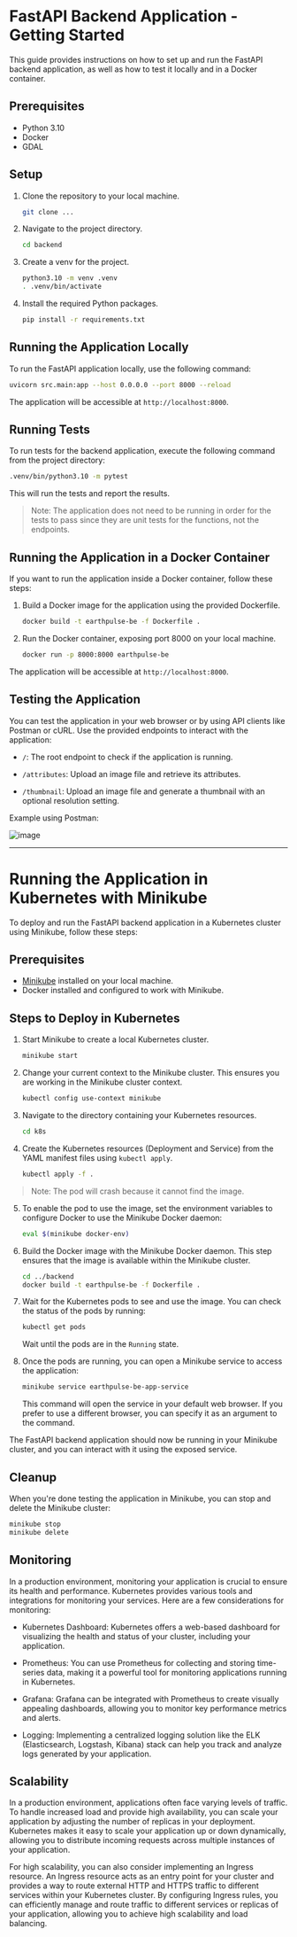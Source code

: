 # FastAPI Backend Application - Getting Started

This guide provides instructions on how to set up and run the FastAPI backend application, as well as how to test it locally and in a Docker container.

## Prerequisites

- Python 3.10
- Docker
- GDAL

## Setup

1. Clone the repository to your local machine.

   ```bash
   git clone ...
   ```

2. Navigate to the project directory.

   ```bash
   cd backend
   ```

3. Create a venv for the project.

   ```bash
   python3.10 -m venv .venv
   . .venv/bin/activate
   ```

3. Install the required Python packages.

   ```bash
   pip install -r requirements.txt
   ```

## Running the Application Locally

To run the FastAPI application locally, use the following command:

```bash
uvicorn src.main:app --host 0.0.0.0 --port 8000 --reload
```

The application will be accessible at `http://localhost:8000`.

## Running Tests

To run tests for the backend application, execute the following command from the project directory:

```bash
.venv/bin/python3.10 -m pytest
```

This will run the tests and report the results. 

> Note: The application does not need to be running in order for the tests to pass since they are unit tests for the functions, not the endpoints.

## Running the Application in a Docker Container

If you want to run the application inside a Docker container, follow these steps:

1. Build a Docker image for the application using the provided Dockerfile.

   ```bash
   docker build -t earthpulse-be -f Dockerfile .
   ```

2. Run the Docker container, exposing port 8000 on your local machine.

   ```bash
   docker run -p 8000:8000 earthpulse-be
   ```

The application will be accessible at `http://localhost:8000`.

## Testing the Application

You can test the application in your web browser or by using API clients like Postman or cURL. Use the provided endpoints to interact with the application:

- `/`: The root endpoint to check if the application is running.

- `/attributes`: Upload an image file and retrieve its attributes.

- `/thumbnail`: Upload an image file and generate a thumbnail with an optional resolution setting.

Example using Postman:

![image](./files/Postman_example.png)

---

# Running the Application in Kubernetes with Minikube

To deploy and run the FastAPI backend application in a Kubernetes cluster using Minikube, follow these steps:

## Prerequisites

- [Minikube](https://minikube.sigs.k8s.io/docs/start/) installed on your local machine.
- Docker installed and configured to work with Minikube.

## Steps to Deploy in Kubernetes

1. Start Minikube to create a local Kubernetes cluster.

   ```bash
   minikube start
   ```

2. Change your current context to the Minikube cluster. This ensures you are working in the Minikube cluster context.

   ```bash
   kubectl config use-context minikube
   ```

3. Navigate to the directory containing your Kubernetes resources.

   ```bash
   cd k8s
   ```

4. Create the Kubernetes resources (Deployment and Service) from the YAML manifest files using `kubectl apply`.

   ```bash
   kubectl apply -f .
   ```
> Note: The pod will crash because it cannot find the image.

5. To enable the pod to use the image, set the environment variables to configure Docker to use the Minikube Docker daemon:

   ```bash
   eval $(minikube docker-env)
   ```

6. Build the Docker image with the Minikube Docker daemon. This step ensures that the image is available within the Minikube cluster.

   ```bash
   cd ../backend
   docker build -t earthpulse-be -f Dockerfile .
   ```

7. Wait for the Kubernetes pods to see and use the image. You can check the status of the pods by running:

   ```bash
   kubectl get pods
   ```

   Wait until the pods are in the `Running` state.

8. Once the pods are running, you can open a Minikube service to access the application:

   ```bash
   minikube service earthpulse-be-app-service
   ```

   This command will open the service in your default web browser. If you prefer to use a different browser, you can specify it as an argument to the command.

The FastAPI backend application should now be running in your Minikube cluster, and you can interact with it using the exposed service.

## Cleanup

When you're done testing the application in Minikube, you can stop and delete the Minikube cluster:

```bash
minikube stop
minikube delete
```

## Monitoring
In a production environment, monitoring your application is crucial to ensure its health and performance. Kubernetes provides various tools and integrations for monitoring your services. Here are a few considerations for monitoring:

- Kubernetes Dashboard: Kubernetes offers a web-based dashboard for visualizing the health and status of your cluster, including your application.

- Prometheus: You can use Prometheus for collecting and storing time-series data, making it a powerful tool for monitoring applications running in Kubernetes.

- Grafana: Grafana can be integrated with Prometheus to create visually appealing dashboards, allowing you to monitor key performance metrics and alerts.

- Logging: Implementing a centralized logging solution like the ELK (Elasticsearch, Logstash, Kibana) stack can help you track and analyze logs generated by your application.

## Scalability

In a production environment, applications often face varying levels of traffic. To handle increased load and provide high availability, you can scale your application by adjusting the number of replicas in your deployment. Kubernetes makes it easy to scale your application up or down dynamically, allowing you to distribute incoming requests across multiple instances of your application.

For high scalability, you can also consider implementing an Ingress resource. An Ingress resource acts as an entry point for your cluster and provides a way to route external HTTP and HTTPS traffic to different services within your Kubernetes cluster. By configuring Ingress rules, you can efficiently manage and route traffic to different services or replicas of your application, allowing you to achieve high scalability and load balancing.
